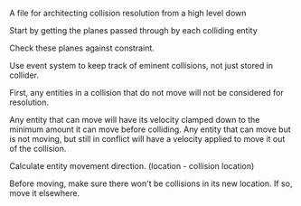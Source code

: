 A file for architecting collision resolution from a high level down

Start by getting the planes passed through by each colliding entity

Check these planes against constraint.

Use event system to keep track of eminent collisions, not just stored in collider.

First, any entities in a collision that do not move will not be considered for resolution.

Any entity that can move will have its velocity clamped down to the minimum amount it can move before colliding.
Any entity that can move but is not moving, but still in conflict will have a velocity applied to move it out of the collision.

Calculate entity movement direction. (location - collision location)

Before moving, make sure there won't be collisions in its new location. If so, move it elsewhere. 
